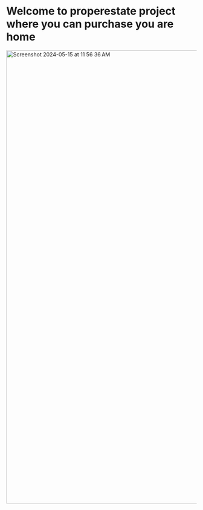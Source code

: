 <h1>Welcome to properestate project where you can purchase you are home</h1>


<img width="1197" alt="Screenshot 2024-05-15 at 11 56 36 AM" src="https://github.com/seunghyeonB/properestate-project-mernstack/assets/127355005/c98e2a83-7553-4c0a-89e9-2c025da0ace2">
